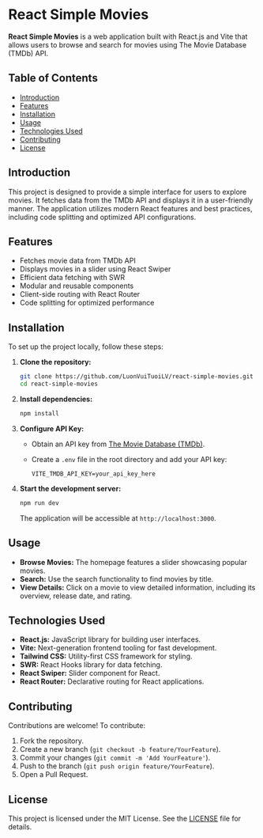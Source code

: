 # React Simple Movies

**React Simple Movies** is a web application built with React.js and Vite that allows users to browse and search for movies using The Movie Database (TMDb) API.

## Table of Contents

- [Introduction](#introduction)
- [Features](#features)
- [Installation](#installation)
- [Usage](#usage)
- [Technologies Used](#technologies-used)
- [Contributing](#contributing)
- [License](#license)

## Introduction

This project is designed to provide a simple interface for users to explore movies. It fetches data from the TMDb API and displays it in a user-friendly manner. The application utilizes modern React features and best practices, including code splitting and optimized API configurations.

## Features

- Fetches movie data from TMDb API
- Displays movies in a slider using React Swiper
- Efficient data fetching with SWR
- Modular and reusable components
- Client-side routing with React Router
- Code splitting for optimized performance

## Installation

To set up the project locally, follow these steps:

1. **Clone the repository:**

   ```bash
   git clone https://github.com/LuonVuiTuoiLV/react-simple-movies.git
   cd react-simple-movies
   ```

2. **Install dependencies:**

   ```bash
   npm install
   ```

3. **Configure API Key:**

   - Obtain an API key from [The Movie Database (TMDb)](https://www.themoviedb.org/).
   - Create a `.env` file in the root directory and add your API key:

     ```
     VITE_TMDB_API_KEY=your_api_key_here
     ```

4. **Start the development server:**

   ```bash
   npm run dev
   ```

   The application will be accessible at `http://localhost:3000`.

## Usage

- **Browse Movies:** The homepage features a slider showcasing popular movies.
- **Search:** Use the search functionality to find movies by title.
- **View Details:** Click on a movie to view detailed information, including its overview, release date, and rating.

## Technologies Used

- **React.js:** JavaScript library for building user interfaces.
- **Vite:** Next-generation frontend tooling for fast development.
- **Tailwind CSS:** Utility-first CSS framework for styling.
- **SWR:** React Hooks library for data fetching.
- **React Swiper:** Slider component for React.
- **React Router:** Declarative routing for React applications.

## Contributing

Contributions are welcome! To contribute:

1. Fork the repository.
2. Create a new branch (`git checkout -b feature/YourFeature`).
3. Commit your changes (`git commit -m 'Add YourFeature'`).
4. Push to the branch (`git push origin feature/YourFeature`).
5. Open a Pull Request.

## License

This project is licensed under the MIT License. See the [LICENSE](LICENSE) file for details.

